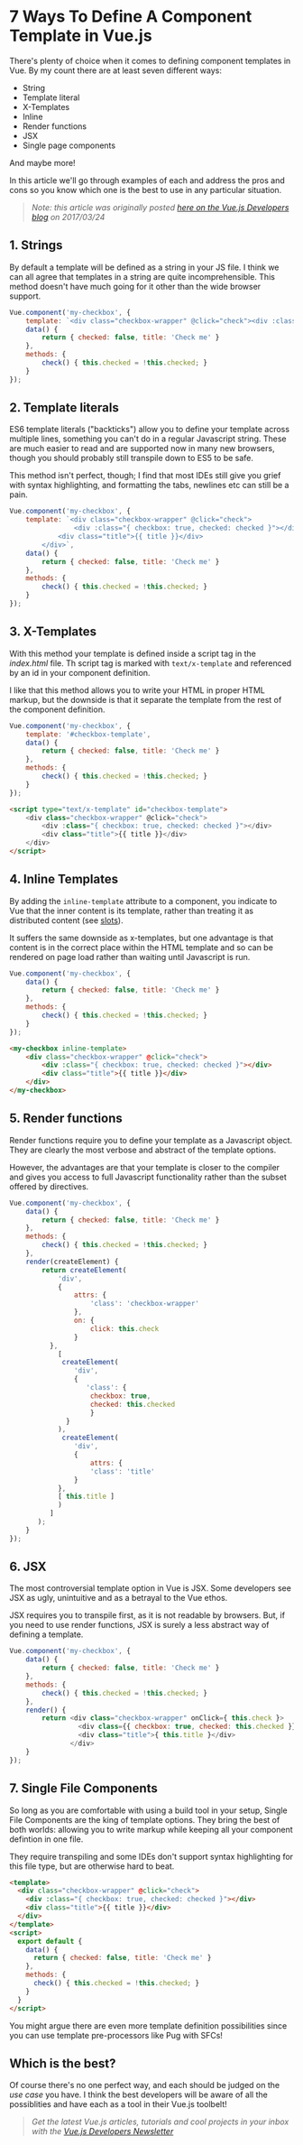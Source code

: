 # 7 Ways To Define A Component Template in Vue.js

There's plenty of choice when it comes to defining component templates in Vue. By my count there are at least seven different ways:

- String
- Template literal
- X-Templates
- Inline
- Render functions
- JSX
- Single page components

And maybe more!

In this article we'll go through examples of each and address the pros and cons so you know which one is the best to use in any particular situation.

> *Note: this article was originally posted [here on the Vue.js Developers blog](http://vuejsdevelopers.com/2017/03/24/vue-js-component-templates/?jsdojo_id=cjs_cot) on 2017/03/24*

## 1. Strings

By default a template will be defined as a string in your JS file. I think we can all agree that templates in a string are quite incomprehensible. This method doesn't have much going for it other than the wide browser support.

```js
Vue.component('my-checkbox', {
	template: `<div class="checkbox-wrapper" @click="check"><div :class="{ checkbox: true, checked: checked }"></div><div class="title">{{ title }}</div></div>`,
	data() {
		return { checked: false, title: 'Check me' }
	},
	methods: {
		check() { this.checked = !this.checked; }
	}
});
```

## 2. Template literals

ES6 template literals ("backticks") allow you to define your template across multiple lines, something you can't do in a regular Javascript string. These are much easier to read and are supported now in many new browsers, though you should probably still transpile down to ES5 to be safe.

<!--more-->

This method isn't perfect, though; I find that most IDEs still give you grief with syntax highlighting, and formatting the tabs, newlines etc can still be a pain.

```js
Vue.component('my-checkbox', {
	template: `<div class="checkbox-wrapper" @click="check">
		        <div :class="{ checkbox: true, checked: checked }"></div>
			<div class="title">{{ title }}</div>
		</div>`,
	data() {
		return { checked: false, title: 'Check me' }
	},
	methods: {
		check() { this.checked = !this.checked; }
	}
});
```

## 3. X-Templates

With this method your template is defined inside a script tag in the *index.html* file. Th script tag is marked with `text/x-template` and referenced by an id in your component definition.

I like that this method allows you to write your HTML in proper HTML markup, but the downside is that it separate the template from the rest of the component definition. 

```js
Vue.component('my-checkbox', {
	template: '#checkbox-template',
	data() {
		return { checked: false, title: 'Check me' }
	},
	methods: {
		check() { this.checked = !this.checked; }
	}
});
```

```html
<script type="text/x-template" id="checkbox-template">
	<div class="checkbox-wrapper" @click="check">
		<div :class="{ checkbox: true, checked: checked }"></div>
		<div class="title">{{ title }}</div>
	</div>
</script>
```

## 4. Inline Templates

By adding the `inline-template` attribute to a component, you indicate to Vue that the inner content is its template, rather than treating it as distributed content (see [slots](https://vuejs.org/v2/guide/components.html#Content-Distribution-with-Slots)).

It suffers the same downside as x-templates, but one advantage is that content is in the correct place within the HTML template and so can be rendered on page load rather than waiting until Javascript is run.

```js
Vue.component('my-checkbox', {
	data() {
		return { checked: false, title: 'Check me' }
	},
	methods: {
		check() { this.checked = !this.checked; }
	}
});
```

```html
<my-checkbox inline-template>
	<div class="checkbox-wrapper" @click="check">
		<div :class="{ checkbox: true, checked: checked }"></div>
		<div class="title">{{ title }}</div>
	</div>
</my-checkbox>
```

## 5. Render functions

Render functions require you to define your template as a Javascript object. They are clearly the most verbose and abstract of the template options.

However, the advantages are that your template is closer to the compiler and gives you access to full Javascript functionality rather than the subset offered by directives.

```js
Vue.component('my-checkbox', {
	data() {
		return { checked: false, title: 'Check me' }
	},
	methods: {
		check() { this.checked = !this.checked; }
	},
	render(createElement) {
		return createElement(
			'div',
		  	{
				attrs: {
					'class': 'checkbox-wrapper'
				},
				on: {
					click: this.check
				}
		  },
		    [
		     createElement(
	      		'div',
	      		{
	        	   'class': {
	        		checkbox: true,
	        		checked: this.checked
        			}
	      	  }
		    ),
		     createElement(
	      		'div',
	      		{
	        	    attrs: {
	          		'class': 'title'
	        	}
	      	},
	      	[ this.title ]
		    )
		  ]
	   );
	}
});
```

## 6. JSX

The most controversial template option in Vue is JSX. Some developers see JSX as ugly, unintuitive and as a betrayal to the Vue ethos. 

JSX requires you to transpile first, as it is not readable by browsers. But, if you need to use render functions, JSX is surely a less abstract way of defining a template.

```js
Vue.component('my-checkbox', {
	data() {
		return { checked: false, title: 'Check me' }
	},
	methods: {
		check() { this.checked = !this.checked; }
	},
	render() {
		return <div class="checkbox-wrapper" onClick={ this.check }>
		         <div class={{ checkbox: true, checked: this.checked }}></div>
		         <div class="title">{ this.title }</div>
		       </div>
	}
});
```

## 7. Single File Components

So long as you are comfortable with using a build tool in your setup, Single File Components are the king of template options. They bring the best of both worlds: allowing you to write markup while keeping all your component defintion in one file.

They require transpiling and some IDEs don't support syntax highlighting for this file type, but are otherwise hard to beat.

```html
<template>
  <div class="checkbox-wrapper" @click="check">
    <div :class="{ checkbox: true, checked: checked }"></div>
    <div class="title">{{ title }}</div>
  </div>
</template>
<script>
  export default {
    data() {
      return { checked: false, title: 'Check me' }
    },
    methods: {
      check() { this.checked = !this.checked; }
    }
  }
</script>
```

You might argue there are even more template definition possibilities since you can use template pre-processors like Pug with SFCs!

## Which is the best?

Of course there's no one perfect way, and each should be judged on the *use case* you have. I think the best developers will be aware of all the possiblities and have each as a tool in their Vue.js toolbelt!

> *Get the latest Vue.js articles, tutorials and cool projects in your inbox with the [Vue.js Developers Newsletter](http://vuejsdevelopers.com/newsletter/?jsdojo_id=cjs_cot)*
